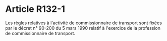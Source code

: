 # Article R132-1

Les règles relatives à l'activité de commissionnaire de transport sont fixées par le décret n° 90-200 du 5 mars 1990 relatif à l'exercice de la profession de commissionnaire de transport.